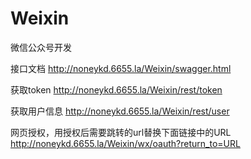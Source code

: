 # Weixin
微信公众号开发

接口文档
http://noneykd.6655.la/Weixin/swagger.html

获取token
http://noneykd.6655.la/Weixin/rest/token

获取用户信息
http://noneykd.6655.la/Weixin/rest/user

网页授权，用授权后需要跳转的url替换下面链接中的URL
http://noneykd.6655.la/Weixin/wx/oauth?return_to=URL
